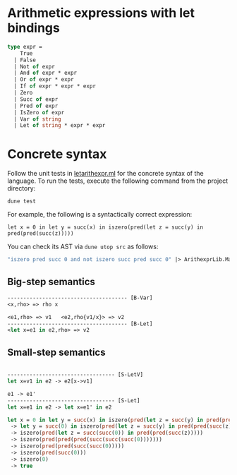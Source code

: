 # Arithmetic expressions with let bindings

```ocaml
type expr =
    True
  | False
  | Not of expr
  | And of expr * expr
  | Or of expr * expr
  | If of expr * expr * expr
  | Zero
  | Succ of expr
  | Pred of expr
  | IsZero of expr
  | Var of string     
  | Let of string * expr * expr
```

# Concrete syntax 

Follow the unit tests in [letarithexpr.ml](test/lwrarithexpr.ml) for the concrete syntax of the language. 
To run the tests, execute the following command from the project directory:
```
dune test
```
For example, the following is a syntactically correct expression:
```
let x = 0 in let y = succ(x) in iszero(pred(let z = succ(y) in pred(pred(succ(z)))))
```
You can check its AST via `dune utop src` as follows:
```ocaml
"iszero pred succ 0 and not iszero succ pred succ 0" |> ArithexprLib.Main.parse;;
```


## Big-step semantics

```ocaml
-------------------------------------- [B-Var]
<x,rho> => rho x

<e1,rho> => v1   <e2,rho{v1/x}> => v2
-------------------------------------- [B-Let]
<let x=e1 in e2,rho> => v2
```

## Small-step semantics

```ocaml

---------------------------------- [S-LetV]
let x=v1 in e2 -> e2[x->v1]

e1 -> e1'
---------------------------------- [S-Let]
let x=e1 in e2 -> let x=e1' in e2
```

```ocaml
let x = 0 in let y = succ(x) in iszero(pred(let z = succ(y) in pred(pred(succ(z)))))
 -> let y = succ(0) in iszero(pred(let z = succ(y) in pred(pred(succ(z)))))
 -> iszero(pred(let z = succ(succ(0)) in pred(pred(succ(z)))))
 -> iszero(pred(pred(pred(succ(succ(succ(0)))))))
 -> iszero(pred(pred(succ(succ(0)))))
 -> iszero(pred(succ(0)))
 -> iszero(0)
 -> true
 ```
